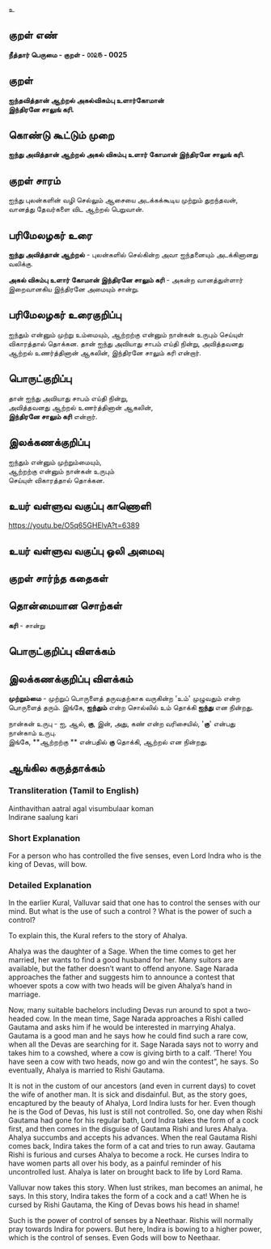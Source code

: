 உ

## குறள் எண் 

**நீத்தார் பெருமை - குறள் - ௦௦௨௫ - 0025** 

## குறள் 

**ஐந்தவித்தான் ஆற்றல் அகல்விசும்பு உளார்கோமான்  
இந்திரனே சாலுங் கரி.**

## கொண்டு கூட்டும் முறை

**ஐந்து அவித்தான் ஆற்றல் அகல் விசும்பு உளார் கோமான் இந்திரனே சாலுங் கரி.** 

## குறள் சாரம் 

ஐந்து புலன்களின் வழி செல்லும் ஆசையை அடக்கக்கூடிய முற்றும் துறந்தவன்,  
வானத்து தேவர்களை விட ஆற்றல் பெறுவான்.  

## பரிமேலழகர் உரை

**ஐந்து அவித்தான் ஆற்றல்** - புலன்களில் செல்கின்ற அவா ஐந்தனையும் அடக்கினானது வலிக்கு.  

**அகல் விசும்பு உளார் கோமான் இந்திரனே சாலும் கரி** - அகன்ற வானத்துள்ளார் இறைவானகிய இந்திரனே அமையும் சான்று.	

## பரிமேலழகர் உரைகுறிப்பு   

ஐந்தும் என்னும் முற்று உம்மையும், ஆற்றற்கு என்னும் நான்கன் உருபும் செய்யுள் விகாரத்தால் தொக்கன. 
தான் ஐந்து அவியாது சாபம் எய்தி நின்று, அவித்தவனது ஆற்றல் உணர்த்தினான் ஆகலின், இந்திரனே சாலும் கரி என்றார்.  

## பொருட்குறிப்பு 

தான் ஐந்து அவியாது சாபம் எய்தி நின்று,  
அவித்தவனது ஆற்றல் உணர்த்தினான் ஆகலின்,  
**இந்திரனே சாலும் கரி** என்றார்.  

## இலக்கணக்குறிப்பு  

ஐந்தும் என்னும் முற்றும்மையும்,  
ஆற்றற்கு என்னும் நான்கன் உருபும்  
செய்யுள் விகாரத்தால் தொக்கன.   

## உயர் வள்ளுவ வகுப்பு காணொளி

https://youtu.be/O5q65GHElvA?t=6389  

## உயர் வள்ளுவ வகுப்பு ஒலி அமைவு 

 
## குறள் சார்ந்த கதைகள் 


## தொன்மையான சொற்கள்

**கரி** - சான்று 

## பொருட்குறிப்பு விளக்கம்


## இலக்கணக்குறிப்பு விளக்கம்  

**முற்றும்மை** - முற்றுப் பொருளைத் தருவதற்காக வருகின்ற 'உம்' 
முழுவதும் என்ற பொருளைத் தரும். இங்கே, **ஐந்தும்** என்ற சொல்லில் உம் தொக்கி **ஐந்து** என நின்றது.

நான்கன் உருபு - ஐ, ஆல், **கு**, இன், அது, கண் என்ற வரிசையில், '**கு**' என்பது நான்காம் உருபு.  
இங்கே, **ஆற்றற்கு ** என்பதில் **கு** தொக்கி, ஆற்றல் என நின்றது.


## ஆங்கில கருத்தாக்கம் 
### Transliteration (Tamil to English)   
Ainthavithan aatral agal visumbulaar koman  
Indirane saalung kari  

### Short Explanation
For a person who has controlled the five senses, even Lord Indra who is the king of Devas, will bow.  

### Detailed Explanation 
In the earlier Kural, Valluvar said that one has to control the senses with our mind. But what is the use of such a control ? What is the power of such a control?   

To explain this, the Kural refers to the story of Ahalya.   

Ahalya was the daughter of a Sage. When the time comes to get her married, her wants to find a good husband for her. Many suitors are available, but the father doesn’t want to offend anyone. Sage Narada approaches the father and suggests him to announce a contest that whoever spots a cow with two heads will be given Ahalya’s hand in marriage.   

Now, many suitable bachelors including Devas run around to spot a two-headed cow. In the mean time, Sage Narada approaches a Rishi called Gautama and asks him if he would be interested in marrying Ahalya. Gautama is a good man and he says how he could find such a rare cow, when all the Devas are searching for it. Sage Narada says not to worry and takes him to a cowshed, where a cow is giving birth to a calf. ‘There! You have seen a cow with two heads, now go and win the contest”, he says. So eventually, Ahalya is married to Rishi Gautama.  

It is not in the custom of our ancestors (and even in current days) to covet the wife of another man. It is sick and disdainful. But, as the story goes, encaptured by the beauty of Ahalya, Lord Indira lusts for her. Even though he is the God of Devas, his lust is still not controlled. So, one day when Rishi Gautama had gone for his regular bath, Lord Indra takes the form of a cock first, and then comes in the disguise of Gautama Rishi and lures Ahalya. Ahalya succumbs and accepts his advances. When the real Gautama Rishi comes back, Indira takes the form of a cat and tries to run away. Gautama Rishi is furious and curses Ahalya to become a rock. He curses Indira to have women parts all over his body, as a painful reminder of his uncontrolled lust. Ahalya is later on brought back to life by Lord Rama.  

Valluvar  now takes this story. When lust strikes, man becomes an animal, he says. In this story, Indira takes the form of a cock and a cat! When he is cursed by Rishi Gautama, the King of Devas bows his head in shame!   

Such is the power of control of senses by a Neethaar. Rishis will normally pray towards Indira for powers. But here, Indira is bowing to a higher power, which is the control of senses. Even Gods will bow to Neethaar.
